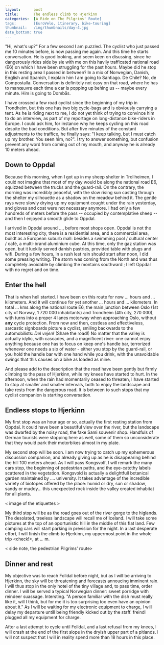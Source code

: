 ```yaml
---
layout:      post
title:       The endless climb to Hjerkinn
categories:  [A Ride on The Pilgrims' Route]
tags:        [EuroVelo, itinerary, bike-touring]
thumbnail:   /img/thumbnails/day-4.jpg
date_bottom: true
---
```


"Hi, what's up?" For a few second I am puzzled. The cyclist who just passed me 10 minutes before, is now passing me again. And this time he starts conversation. He is good looking, and seem keen on disussing, since he dangerously rides side by sie with me on this havily trafficated <?> national road (E6) on which I have been struggling for the past hours. Maybe did he stop in this resting area I passed in between? In a mix of Norwegian, Danish, English and Spanish, I explain him I am going to Santiago. De Chile? No, de Compostalla. Conversation is definitely not easy on that road, where he has to manœuvre each time a car is popping up behing us -- maybe every minute. Him <?> is going to Dombås.

I have crossed a few road cyclist since the beginning of my trip in Trondheim, but this one has two big cycle-bags and is obviously carrying a tent. As he is riding next to me, I do not yet think of trying to convince him to do an interview, as part of my reportage on long-distance bike-riders in Europe. I could ask him, for instance why he keeps cycling on this road despite the bad conditions. But after five minutes of the constant adjustments to the traffice, he finally says: "I keep talking, but I must catch up my brother. You seen him, no?". I try to answer something, but confusion prevent any word from coming out of my mouth, and anyway he is already 10 meters ahead.

## Down to Oppdal

Because this morning, when I got up in my sheep shelter in Trollheimen, I could not imagine that most of my day would be along the national road E6, squizzed between the trucks and the guard-rail. On the contrary, the morning was incredibly peaceful, with the slow rising sun casting through the shelter my silhouette as a shadow on the meadow behind it. The gentle rays were slowly drying up my equipment cought under the rain yesterday, and gloves and coat were not necessary anymore. I had only a few hundreds of meters before the pass -- occupied by contemplative sheep --  and then I enjoyed a smooth glide to Oppdal.

I arrived in Oppdal around ..., before most shops open. Oppdal is not the most interesting city, there is a residential area, and a commercial area, buildt as a European suburb mall: besides a swimming pool / cultural center / café, a multi-brand aluminium cube. At this time, only the gaz station was open, but it luckily served danish pastries, provided table with plugs and wifi. During a few hours, in a rush lest rain should start after noon, I did some pressing writing. The storm was coming from the North and was thus completely avoidable by climbing the montains southward ; I left Oppdal with no regret and on time.

## Enter the hell

That is when hell started. I have been on this route for now ... hours and ... kilometers. And it will continue for yet another ... hours and ... kilometers. In total ...  kms along the national route E6, the main junction between Oslo (1st city of Norway, 1 720 000 inhabitants) and Trondheim (4th city, 270 000), with turns into a proper 4 lanes motorway when approaching Oslo, without **any** cycle protection. From now and then, costless and effectiveless, sarcastic signboards picture a cyclist, smiling backwards to the automobilists: *Del vejen!* (Share the road!) No matter that the valley is actually idylic, with cascades, and a magnificent river: one cannot enjoy anything because one has to focus on keep one's handle bar, terrorized whenever one needs a sip of water - either you stop by the guard-rail, or you hold the handle bar with one hand while you drink, with the unavoidable swings that this causes on a bike as loaded as mine.

And please add to the description that the road have been gently but firmly climbing to the pass of Hjerkinn, while my knees have started to hurt. In the afternoon, when the rain had momentarily ceased to threaten, I have started to stop at smaller and smaller intervals, both to enjoy the landscape and take rests from the dangerous road. It is between to such stops that my cyclist companion is starting conversation.

## Endless stops to Hjerkinn

My first stop was an hour ago or so, actually the first resting station from Oppdal. It could have been a beautiful view over the river, but the landscape was dwarfed by the noisy road, the fake Sami souvenir shop. Handfuls of German tourists were stopping here as well, some of them so unconsiderate that they would park their motorbikes almost in my plate.

My second stop will be soon. I am now trying to catch up my ephemerous discussion companion, and already giving up as he is disappearing behind the hill 100 meters ahead. As I will pass Kongsvolf, I will remark the many cars stop, the beginning of pedestrian paths, and the eye-catcthy labels scattered in the vegetation. Kongsvold is actually a delightfull botanical garden maintained by .... university. It takes advantage of the incredible variety of biotopes offered by the place: humid or dry, sun or shadow, sandy or muddy... this unexpected rock inside the valley created inhabitat for all plants.

< image of the etiquettes >

My third stop will be as the road goes out of the river gorge to the higlands. The desolated, treeless landscape will recall me of Iceland. I will take some pictures at the top of an oportunistic hill in the middle of this flat land. Few camping cars will start parking in prevision for the night. In a last desperate effort, I will finish the climb to Hjerkinn, my uppermost point in the whole trip <check!>, at ... m.

< side note, the pedestrian Pilgrims' route>

## Dinner and rest

My objective was to reach Folldal before night, but as I will be arriving to Hjerkinn, the sky will be threatening and forecasts annoucing imminent rain. I will thus stop in the only hotel of the tiny village and, to pass time, order dinner. I will be served a typical Norwegian dinner: sweet porridge with reindeer suassage. Intersting. "A person familiar with the dish must really like it, will I think, but for me it is too surprising too even have an opinion about it." As I will be waiting for my electronic equipment to charge, I will delay my departure untill being friendly kicked out by the staff. freindl plugged all my equipment for charge.

After a last attempt to cycle until Folldal, and a last refusal from my knees, I will crash at the end of the first slope in the dryish upper part of a pitlands. I will not suspect that I will in reality spend more than 18 hours in this place.